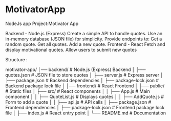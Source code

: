 # MotivatorApp
NodeJs app
Project:Motivator App

Backend - Node.js (Express)
Create a simple API to handle quotes.
Use an in-memory database (JSON file) for simplicity.
Provide endpoints to:
Get a random quote.
Get all quotes.
Add a new quote.
Frontend - React
Fetch and display motivational quotes.
Allow users to submit new quotes
 
Structure :

motivator-app/
│── backend/               # Node.js (Express) Backend
│   ├── quotes.json        # JSON file to store quotes
│   ├── server.js          # Express server
│   ├── package.json       # Backend dependencies
│   ├── package-lock.json  # Backend package lock file
│
│── frontend/              # React Frontend
│   ├── public/            # Static files
│   ├── src/               # React components
│   │   ├── App.js         # Main component
│   │   ├── QuoteList.js   # Displays quotes
│   │   ├── AddQuote.js    # Form to add a quote
│   │   ├── api.js         # API calls
│   ├── package.json       # Frontend dependencies
│   ├── package-lock.json  # Frontend package lock file
│   ├── index.js           # React entry point
│
└── README.md              # Documentation

